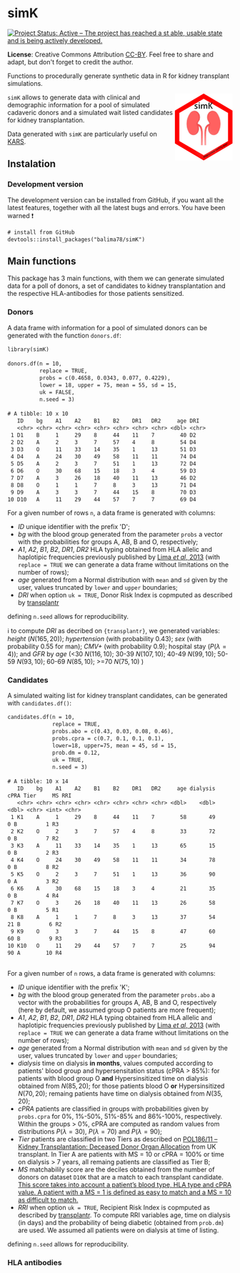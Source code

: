 # simK
[![Project Status: Active – The project has reached a st
able, usable state and is being actively developed.](https://www.repostatus.org/badges/latest/active.svg)](https://www.repostatus.org/#active)

**License**: Creative Commons Attribution [CC-BY](https://creativecommons.org/licenses/by/2.0/). Feel free to share and adapt, but don't forget to credit the author.

Functions to procedurally generate synthetic data in R for kidney transplant simulations.

<img src="images/simk.png" height="150" align="right"/>

`simK` allows to generate data with clinical and demographic information for a pool of simulated cadaveric donors and a simulated wait listed candidates for kidney transplantation.

Data generated with `simK` are particularly useful on [KARS](https://balima.shinyapps.io/kars/).

## Instalation

### Development version 

The development version can be installed from GitHub, if you want all the latest features, together with all the latest bugs and errors. You have been warned :exclamation:

```
# install from GitHub
devtools::install_packages("balima78/simK")
```

## Main functions

This package has 3 main functions, with them we can generate simulated data for a poll of donors, a set of candidates to kidney transplantation and the respective HLA-antibodies for those patients sensitized.

### Donors

A data frame with information for a pool of simulated donors can be generated with the function `donors.df`:

```
library(simK)

donors.df(n = 10, 
          replace = TRUE, 
          probs = c(0.4658, 0.0343, 0.077, 0.4229), 
          lower = 18, upper = 75, mean = 55, sd = 15, 
          uk = FALSE, 
          n.seed = 3)
          
# A tibble: 10 x 10
   ID    bg    A1    A2    B1    B2    DR1   DR2     age DRI  
   <chr> <chr> <chr> <chr> <chr> <chr> <chr> <chr> <dbl> <chr>
 1 D1    B     1     29    8     44    11    7        40 D2   
 2 D2    A     2     3     7     57    4     8        54 D4   
 3 D3    O     11    33    14    35    1     13       51 D3   
 4 D4    A     24    30    49    58    11    11       74 D4   
 5 D5    A     2     3     7     51    1     13       72 D4   
 6 D6    O     30    68    15    18    3     4        59 D3   
 7 D7    A     3     26    18    40    11    13       46 D2   
 8 D8    O     1     1     7     8     3     13       71 D4   
 9 D9    A     3     3     7     44    15    8        70 D3   
10 D10   A     11    29    44    57    7     7        69 D4 
```

For a given number of rows `n`, a data frame is generated with columns: 

  + *ID* unique identifier with the prefix 'D'; 
  + *bg* with the blood group generated from the parameter `probs` a vector with the probabilities for groups A, AB, B and O, respectively; 
  + *A1*, *A2*, *B1*, *B2*, *DR1*, *DR2* HLA typing obtained from HLA allelic and haplotipic frequencies previously published by [Lima *et al*, 2013](https://www.slideshare.net/balima78/lima-2013) (with `replace = TRUE` we can generate a data frame without limitations on the number of rows);
  + *age* generated from a Normal distribution with `mean` and `sd` given by the user, values truncated by `lower` and `upper` boundaries;
  + *DRI* when option `uk = TRUE`, Donor Risk Index is copmputed as described by [transplantr](https://transplantr.txtools.net/articles/kidney_risk_scores.html) 
  
defining `n.seed` allows for reproducibility.

:information_source: to compute *DRI* as decribed on `{transplantr}`, we generated variables: *height* ($N(165,20)$); *hypertension* (with probability $0.43$); *sex* (with probability $0.55$ for man); *CMV+* (with probability $0.9$); hospital stay ($P(\lambda = 4)$); and *GFR* by *age* (<30 $N(116, 10)$; 30-39 $N(107, 10)$; 40-49 $N(99, 10)$; 50-59 $N(93, 10)$; 60-69 $N(85, 10)$; >=70 $N(75, 10)$ )   

### Candidates

A simulated waiting list for kidney transplant candidates, can be generated with `candidates.df()`:

```
candidates.df(n = 10, 
              replace = TRUE,
              probs.abo = c(0.43, 0.03, 0.08, 0.46),
              probs.cpra = c(0.7, 0.1, 0.1, 0.1),
              lower=18, upper=75, mean = 45, sd = 15,
              prob.dm = 0.12,
              uk = TRUE,
              n.seed = 3)
              
# A tibble: 10 x 14
   ID    bg    A1    A2    B1    B2    DR1   DR2     age dialysis  cPRA Tier     MS RRI  
   <chr> <chr> <chr> <chr> <chr> <chr> <chr> <chr> <dbl>    <dbl> <dbl> <chr> <int> <chr>
 1 K1    A     1     29    8     44    11    7        58       49     0 B         1 R3   
 2 K2    O     2     3     7     57    4     8        33       72     0 B         7 R2   
 3 K3    A     11    33    14    35    1     13       65       15     0 B         2 R3   
 4 K4    O     24    30    49    58    11    11       34       78     0 B         8 R2   
 5 K5    O     2     3     7     51    1     13       36       90     0 A         3 R2   
 6 K6    A     30    68    15    18    3     4        21       35     0 B         4 R4   
 7 K7    O     3     26    18    40    11    13       26       58     0 B         5 R1   
 8 K8    A     1     1     7     8     3     13       37       54    21 B         6 R2   
 9 K9    O     3     3     7     44    15    8        47       60    60 B         9 R3   
10 K10   O     11    29    44    57    7     7        25       94    90 A        10 R4   
              
```

For a given number of `n` rows, a data frame is generated with columns: 

  + *ID* unique identifier with the prefix 'K'; 
  + *bg* with the blood group generated from the parameter `probs.abo` a vector with the probabilities for groups A, AB, B and O, respectively (here by default, we assumed group O patients are more frequent); 
  + *A1*, *A2*, *B1*, *B2*, *DR1*, *DR2* HLA typing obtained from HLA allelic and haplotipic frequencies previously published by [Lima *et al*, 2013](https://www.slideshare.net/balima78/lima-2013) (with `replace = TRUE` we can generate a data frame without limitations on the number of rows);
  + *age* generated from a Normal distribution with `mean` and `sd` given by the user, values truncated by `lower` and `upper` boundaries;
  + *dialysis* time on dialysis **in months**, values computed according to patients' blood group and hypersensitation status (cPRA > 85%): for patients with blood group O **and** Hypersinsitized time on dialysis obtained from $N(85, 20)$; for those patients blood O **or** Hypersinsitized $N(70,20)$; remaing patients have time on dialysis obtained from $N(35,20)$;
  + *cPRA* patients are classified in groups with probabilities given by `probs.cpra` for 0%, 1%-50%, 51%-85% and 86%-100%, respectively. Within the groups > 0%, cPRA are computed as random values from distributions $P(\lambda = 30)$, $P(\lambda = 70)$ and $P(\lambda = 90)$;
  + *Tier* patients are classified in two Tiers as described on [POL186/11 – Kidney Transplantation: Deceased Donor Organ Allocation](https://nhsbtdbe.blob.core.windows.net/umbraco-assets-corp/22127/pol186.pdf) from UK transplant. In Tier A are patients with MS = 10 or cPRA = 100% or time on dialysis > 7 years, all remaing patients are classified as Tier B;
  + *MS* matchabilily score are the deciles obtained from the number of donors on dataset `D10K` that are a match to each transplant candidate. [This score takes into account a patient’s blood type, HLA type and cPRA value. A patient with a MS = 1 is defined as easy to match and a MS = 10 as difficult to match.](https://www.odt.nhs.uk/odt-structures-and-standards/odt-hub-programme/kidney-offering-scheme/#:~:text=blood%20group%20match-,Key%20terms,10%20as%20difficult%20to%20match)
  + *RRI* when option `uk = TRUE`, Recipient Risk Index is copmputed as described by [transplantr](https://transplantr.txtools.net/articles/kidney_risk_scores.html). To compute RRI variables age, time on dialysis (in days) and the probability of being diabetic (obtained from `prob.dm`) are used. We assumed all patients were on dialysis at time of listing.
  
defining `n.seed` allows for reproducibility.

### HLA antibodies


